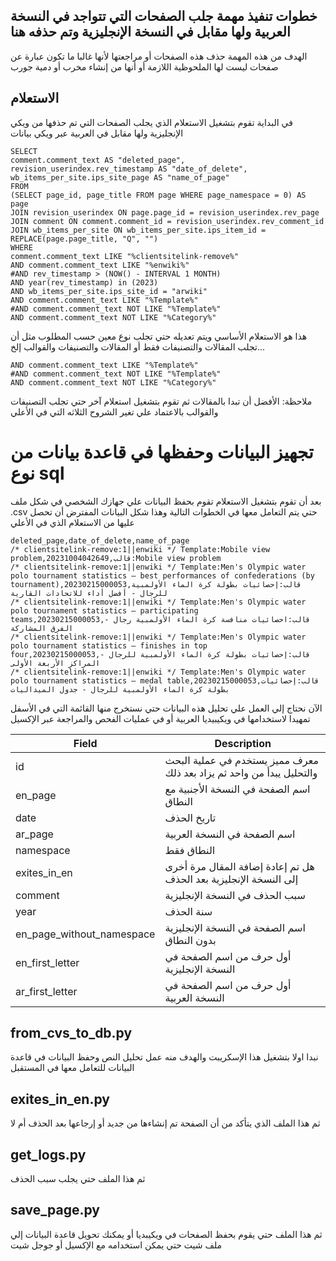 ## خطوات تنفيذ مهمة جلب الصفحات التي تتواجد في النسخة العربية ولها مقابل في النسخة الإنجليزية وتم حذفه هنا

الهدف من هذه المهمة حذف هذه الصفحات أو مراجعتها لأنها غالبا ما تكون عبارة عن صفحات ليست لها الملحوظية اللازمة أو أنها من
إنشاء مخرب أو دمية جورب

## الاستعلام

في البداية تقوم بتشغيل الاستعلام الذي يجلب الصفحات التي تم حذفها من ويكي الإنجليزية ولها مقابل في العربية عبر ويكي بيانات

```
SELECT
comment.comment_text AS "deleted_page",
revision_userindex.rev_timestamp AS "date_of_delete",
wb_items_per_site.ips_site_page AS "name_of_page"
FROM
(SELECT page_id, page_title FROM page WHERE page_namespace = 0) AS page
JOIN revision_userindex ON page.page_id = revision_userindex.rev_page
JOIN comment ON comment.comment_id = revision_userindex.rev_comment_id
JOIN wb_items_per_site ON wb_items_per_site.ips_item_id = REPLACE(page.page_title, "Q", "")
WHERE
comment.comment_text LIKE "%clientsitelink-remove%"
AND comment.comment_text LIKE "%enwiki%"
#AND rev_timestamp > (NOW() - INTERVAL 1 MONTH)
AND year(rev_timestamp) in (2023)
AND wb_items_per_site.ips_site_id = "arwiki"
AND comment.comment_text LIKE "%Template%"
#AND comment.comment_text NOT LIKE "%Template%"
AND comment.comment_text NOT LIKE "%Category%"
```

هذا هو الاستعلام الأساسي ويتم تعديله حتي تجلب نوع معين حسب المطلوب مثل أن تجلب المقالات والتصنيفات فقط أو المقالات
والتصنيفات والقوالب إلخ...

```
AND comment.comment_text LIKE "%Template%"
#AND comment.comment_text NOT LIKE "%Template%"
AND comment.comment_text NOT LIKE "%Category%"
```

ملاحظة: الأفضل أن تبدا بالمقالات ثم تقوم بتشغيل استعلام آخر حتي تجلب التصنيفات والقوالب بالاعتماد علي تغير الشروح الثلاثه
التي في الأعلي

# تجهيز البيانات وحفظها في قاعدة بيانات من نوع sql

بعد أن تقوم بتشغيل الاستعلام تقوم بحفظ البيانات علي جهازك الشخصي في شكل ملف .csv حتي يتم التعامل معها في الخطوات التالية
وهذا شكل البيانات المفترض أن تحصل عليها من الاستعلام الذي في الأعلي

```
deleted_page,date_of_delete,name_of_page
/* clientsitelink-remove:1||enwiki */ Template:Mobile view problem,20231004042649,قالب:Mobile view problem
/* clientsitelink-remove:1||enwiki */ Template:Men's Olympic water polo tournament statistics – best performances of confederations (by tournament),20230215000053,قالب:إحصائيات بطولة كرة الماء الأولمبية للرجال - أفضل أداء للاتحادات القارية
/* clientsitelink-remove:1||enwiki */ Template:Men's Olympic water polo tournament statistics – participating teams,20230215000053,قالب:احصائيات منافسة كرة الماء الأولمبية رجال - الفرق المشاركة
/* clientsitelink-remove:1||enwiki */ Template:Men's Olympic water polo tournament statistics – finishes in top four,20230215000053,قالب:إحصائيات بطولة كرة الماء الأولمبية للرجال - المراكز الأربعة الأولى
/* clientsitelink-remove:1||enwiki */ Template:Men's Olympic water polo tournament statistics – medal table,20230215000053,قالب:إحصائيات بطولة كرة الماء الأولمبية للرجال - جدول الميداليات
```

الآن نحتاج إلي العمل علي تحليل هذه البيانات حتي نستخرج منها القائمة التي في الأسفل تمهيدا لاستخدامها في ويكيبيديا العربية أو في عمليات الفحص والمراجعة عبر الإكسيل

| Field                     | Description                                                           |
|---------------------------|-----------------------------------------------------------------------|
| id                        | معرف مميز يستخدم في عملية البحث والتحليل يبدأ من واحد ثم يزاد بعد ذلك |
| en_page                   | اسم الصفحة في النسخة الأجنبية مع النطاق                               |
| date                      | تاريخ الحذف                                                           |
| ar_page                   | اسم الصفحة في النسخة العربية                                          |
| namespace                 | النطاق فقط                                                            |
| exites_in_en              | هل تم إعادة إضافة المقال مرة أخرى إلى النسخة الإنجليزية بعد الحذف     |
| comment                   | سبب الحذف في النسخة الإنجليزية                                        |
| year                      | سنة الحذف                                                             |
| en_page_without_namespace | اسم الصفحة في النسخة الإنجليزية بدون النطاق                           |
| en_first_letter           | أول حرف من اسم الصفحة في النسخة الإنجليزية                            |
| ar_first_letter           | أول حرف من اسم الصفحة في النسخة العربية                               |

## from_cvs_to_db.py

نبدا اولا بتشغيل هذا الإسكريبت والهدف منه عمل تحليل النص وحفظ البيانات في قاعدة البيانات للتعامل معها في المستقبل

## exites_in_en.py

ثم هذا الملف الذي يتأكد من أن الصفحة تم إنشاءها من جديد أو إرجاعها بعد الحذف أم لا

## get_logs.py

ثم هذا الملف حتي يجلب سبب الحذف

## save_page.py

ثم هذا الملف حتي يقوم بحفظ الصفحات في ويكيبديا
أو يمكنك تحويل قاعدة البيانات إلي ملف شيت حتي يمكن استخدامه مع الإكسيل أو جوجل شيت 
